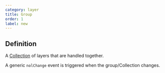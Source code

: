 ```yaml
---
category: layer
title: Group
order: 1
label: new
---
```


## Definition

A [Collection](https://openlayers.org/en/latest/apidoc/module-ol_Collection-Collection.html) of layers that are handled together.

A generic `nolChange` event is triggered when the group/Collection changes.

